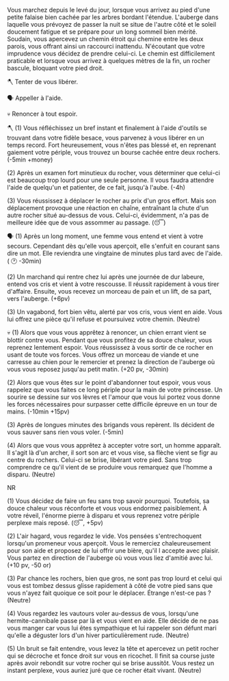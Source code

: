 Vous marchez depuis le levé du jour, lorsque vous arrivez au pied d'une petite falaise bien cachée par les arbres bordant l'étendue. L'auberge dans laquelle vous prévoyez de passer la nuit se situe de l'autre côté et le soleil doucement fatigue et se prépare pour un long sommeil bien mérité. Soudain, vous apercevez un chemin étroit qui chemine entre les deux parois, vous offrant ainsi un raccourci inattendu. N'écoutant que votre imprudence vous décidez de prendre celui-ci. Le chemin est difficilement praticable et lorsque vous arrivez à quelques mètres de la fin, un rocher bascule, bloquant votre pied droit.

🪓 Tenter de vous libérer.

🗣 Appeller à l'aide.

💀 Renoncer à tout espoir.


🪓
(1) Vous réfléchissez un bref instant et finalement à l'aide d'outils se trouvant dans votre fidèle besace, vous parvenez à vous libérer en un temps record. Fort heureusement, vous n'êtes pas blessé et, en reprenant gaiement votre périple, vous trouvez un bourse cachée entre deux rochers.
(-5min +money)

(2) Après un examen fort minutieux du rocher, vous déterminer que celui-ci est beaucoup trop lourd pour une seule personne. Il vous faudra attendre l'aide de quelqu'un et patienter, de ce fait, jusqu'à l'aube. 
(-4h)

(3) Vous réussissez à déplacer le rocher au prix d'un gros effort. Mais son déplacement provoque une réaction en chaîne, entraînant la chute d'un autre rocher situé au-dessus de vous. Celui-ci, évidemment, n'a pas de meilleure idée que de vous assommer au passage. 
(😴)

🗣
(1) Après un long moment, une femme vous entend et vient à votre secours. Cependant dès qu'elle vous aperçoit, elle s'enfuit en courant sans dire un mot. Elle reviendra une vingtaine de minutes plus tard avec de l'aide. 
( 🕐 -30min)

(2) Un marchand qui rentre chez lui après une journée de dur labeure, entend vos cris et vient à votre rescousse. Il réussit rapidement à vous tirer d'affaire. Ensuite, vous recevez un morceau de pain et un lift, de sa part, vers l'auberge. 
(+6pv)

(3) Un vagabond, fort bien vêtu, alerté par vos cris, vous vient en aide. Vous lui offrez une pièce qu'il refuse et poursuivez votre chemin.
(Neutre)


💀
(1) Alors que vous vous apprêtez à renoncer, un chien errant vient se blottir contre vous. Pendant que vous profitez de sa douce chaleur, vous reprenez lentement espoir. Vous réussissez à vous sortir de ce rocher en usant de toute vos forces. Vous offrez un morceau de viande et une carresse au chien pour le remercier et prenez la direction de l'auberge où vous vous reposez jusqu'au petit matin. 
(+20 pv, -30min)

(2) Alors que vous êtes sur le point d'abandonner tout espoir, vous vous rappelez que vous faites ce long périple pour la main de votre princesse. Un sourire se dessine sur vos lèvres et l'amour que vous lui portez vous donne les forces nécessaires pour surpasser cette difficile épreuve en un tour de mains.
(-10min +15pv)

(3) Après de longues minutes des brigands vous repèrent. Ils décident de vous sauver sans rien vous voler. 
(-5min)

(4) Alors que vous vous apprêtez à accepter votre sort, un homme apparaît. Il s'agit là d'un archer, il sort son arc et vous vise, sa flèche vient se figr au centre du rochers. Celui-ci se brise, libérant votre pied. Sans trop comprendre ce qu'il  vient de se produire vous remarquez que l'homme a disparu. 
(Neutre)


NR

(1) Vous décidez de faire un feu sans trop savoir pourquoi. Toutefois, sa douce chaleur vous réconforte et vous vous endormez paisiblement. À votre réveil, l'énorme pierre à disparu et vous reprenez votre périple perplexe mais reposé.
(😴, +5pv)

(2) L'air hagard, vous regardez le vide. Vos pensées s'entrechoquent lorsqu'un promeneur vous aperçoit. Vous le remerciez chaleureusement pour son aide et proposez de lui offrir une bière, qu'il l accepte avec plaisir. Vous partez en direction de l'auberge où vous vous liez d'amitié avec lui.
(+10 pv, -50 or)

(3) Par chance les rochers, bien que gros, ne sont pas trop lourd et celui qui vous est tombez dessus glisse rapidement à côté de votre pied sans que vous n'ayez fait quoique ce soit pour le déplacer. Étrange n'est-ce pas ?
(Neutre)

(4) Vous regardez les vautours voler au-dessus de vous, lorsqu'une hermite-cannibale passe par là et vous vient en aide. Elle décide de ne pas vous manger car vous lui êtes sympathique et lui rappeler son défunt mari qu'elle a déguster lors d'un hiver particulièrement rude. 
(Neutre)

(5) Un bruit se fait entendre, vous levez la tête et apercevez un petit rocher qui se décroche et fonce droit sur vous en ricochet. Il finit sa course juste après avoir rebondit sur votre rocher qui se brise aussitôt. Vous restez un instant perplexe, vous auriez juré que ce rocher était vivant.
(Neutre)

